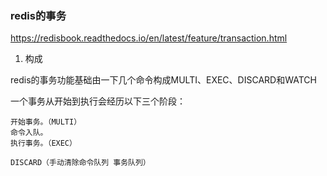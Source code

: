 ### redis的事务

https://redisbook.readthedocs.io/en/latest/feature/transaction.html

1. 构成

redis的事务功能基础由一下几个命令构成MULTI、EXEC、DISCARD和WATCH

一个事务从开始到执行会经历以下三个阶段：

    开始事务。（MULTI）
    命令入队。
    执行事务。（EXEC）
    
    DISCARD（手动清除命令队列 事务队列）

